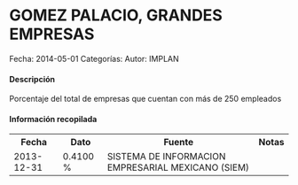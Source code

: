 GOMEZ PALACIO, GRANDES EMPRESAS
=====

Fecha: 2014-05-01
Categorías: 
Autor: IMPLAN

#### Descripción

Porcentaje del total de empresas que cuentan con más de 250 empleados

#### Información recopilada

<table class="table table-hover table-bordered">
  <tr><th>Fecha</th><th>Dato</th><th>Fuente</th><th>Notas</th></tr>
  <tr><td>2013-12-31</td><td>0.4100 %</td><td>SISTEMA DE INFORMACION EMPRESARIAL MEXICANO (SIEM)</td><td></td></tr>
</table>
